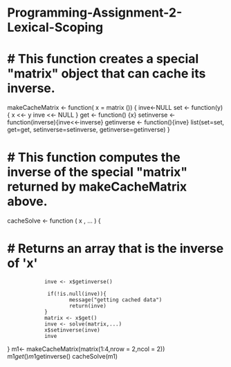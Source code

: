 # Programming-Assignment-2-Lexical-Scoping

# # This function creates a special "matrix" object that can cache its inverse.

makeCacheMatrix  <-  function( x  =  matrix ()) {
                 inve<-NULL
                 set <- function(y) {
                                 x <<- y
                                 inve <<- NULL
                         }
                 get <- function() {x}
                 setinverse <- function(inverse){inve<<-inverse}
                 getinverse <- function(){inve}
                 list(set=set, get=get,
                      setinverse=setinverse, 
                      getinverse=getinverse)
}

 # # This function computes the inverse of the special "matrix" returned by makeCacheMatrix above.
                
cacheSolve  <- function ( x , ... ) {
  # # Returns an array that is the inverse of 'x'
                inve <- x$getinverse()
                
                 if(!is.null(inve)){
                        message("getting cached data")
                        return(inve)
                }
                matrix <- x$get()
                inve <- solve(matrix,...)
                x$setinverse(inve)
                inve
}
m1<- makeCacheMatrix(matrix(1:4,nrow = 2,ncol = 2))
m1$get()
m1$getinverse()
cacheSolve(m1)
